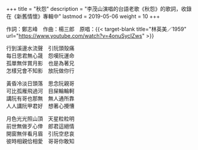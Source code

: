 +++
title = "秋怨"
description = "李茂山演唱的台語老歌《秋怨》的歌詞，收錄在《新舊情懷》專輯中"
lastmod = 2019-05-06
weight = 10
+++

作詞：鄭志峰　作曲：楊三郎　原唱：{{< target-blank title="林英美／1959" url="https://www.youtube.com/watch?v=4onuSycIZws" >}}

行到溪邊水流聲　引阮頭殼痛  
每日思君無心晟　怨嘆阮運命  
孤單無伴賞月影　也是為著兄  
怎樣兄會不知影　放阮做你行  

黃昏冷淡日頭落　思念阮親哥  
可比孤雁飛過河　目屎輪輪軻  
講阮有哥也那無　無人通所靠  
人人講阮甲君好　想著心攪慒  

月色光光照山頂　天星粒粒明  
前世無做歹心倖　郎君這絕情  
開窗無伴看月眉　引阮空悲哀  
彼時相親佮相愛　哥哥你敢知
